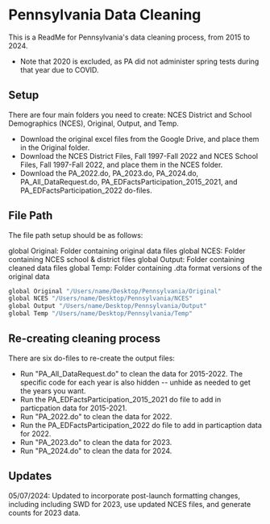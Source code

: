 
# Pennsylvania Data Cleaning

This is a ReadMe for Pennsylvania's data cleaning process, from 2015 to 2024.
* Note that 2020 is excluded, as PA did not administer spring tests during that year due to COVID.


## Setup

There are four main folders you need to create: NCES District and School Demographics (NCES), Original, Output, and Temp.
- Download the original excel files from the Google Drive, and place them in the Original folder.
- Download the NCES District Files, Fall 1997-Fall 2022 and NCES School Files, Fall 1997-Fall 2022, and place them in the NCES folder.
- Download the  PA_2022.do, PA_2023.do, PA_2024.do, PA_All_DataRequest.do, PA_EDFactsParticipation_2015_2021, and PA_EDFactsParticipation_2022 do-files.
   
## File Path

The file path setup should be as follows: 

global Original: Folder containing original data files
global NCES: Folder containing NCES school & district files
global Output: Folder containing cleaned data files
global Temp: Folder containing .dta format versions of the original data

```bash
global Original "/Users/name/Desktop/Pennsylvania/Original"
global NCES "/Users/name/Desktop/Pennsylvania/NCES"
global Output "/Users/name/Desktop/Pennsylvania/Output"
global Temp "/Users/name/Desktop/Pennsylvania/Temp"
```
## Re-creating cleaning process

There are six do-files to re-create the output files: 
- Run "PA_All_DataRequest.do" to clean the data for 2015-2022. The specific code for each year is also hidden -- unhide as needed to get the years you want.
- Run the PA_EDFactsParticipation_2015_2021 do file to add in particpation data for 2015-2021.
-  Run "PA_2022.do" to clean the data for 2022.
- Run the PA_EDFactsParticipation_2022 do file to add in particaption data for 2022.
- Run "PA_2023.do" to clean the data for 2023.
- Run "PA_2024.do" to clean the data for 2024.

## Updates

05/07/2024: Updated to incorporate post-launch formatting changes, including including SWD for 2023, use updated NCES files, and generate counts for 2023 data.
